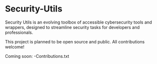 # Security-Utils
Security Utils is an evolving toolbox of accessible cybersecurity tools and wrappers, designed to streamline security tasks for developers and professionals.


This project is planned to be open source and public. All contributions welcome!

Coming soon:
  -Contributions.txt
